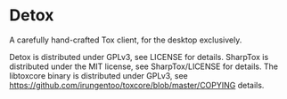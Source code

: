 # Detox
A carefully hand-crafted Tox client, for the desktop exclusively.

Detox is distributed under GPLv3, see LICENSE for details.
SharpTox is distributed under the MIT license, see SharpTox/LICENSE for details.
The libtoxcore binary is distributed under GPLv3, see https://github.com/irungentoo/toxcore/blob/master/COPYING details.